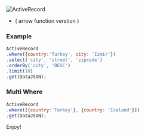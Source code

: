 ![ActiveRecord](https://github.com/aykutkardas/Active-Record/blob/master/logo.png?raw=true)
+ ( arrow function verstion ) 

### Example
```js
ActiveRecord
.where({country:'Turkey', city: 'Izmir'})
.select('city', 'street', 'zipcode')
.orderBy('city', 'DESC')
.limit(10)
.get(DataJSON);
```

### Multi Where
```js
ActiveRecord
.where([{country:'Turkey'}, {country: 'Iceland'}])
.get(DataJSON);
```

Enjoy!
